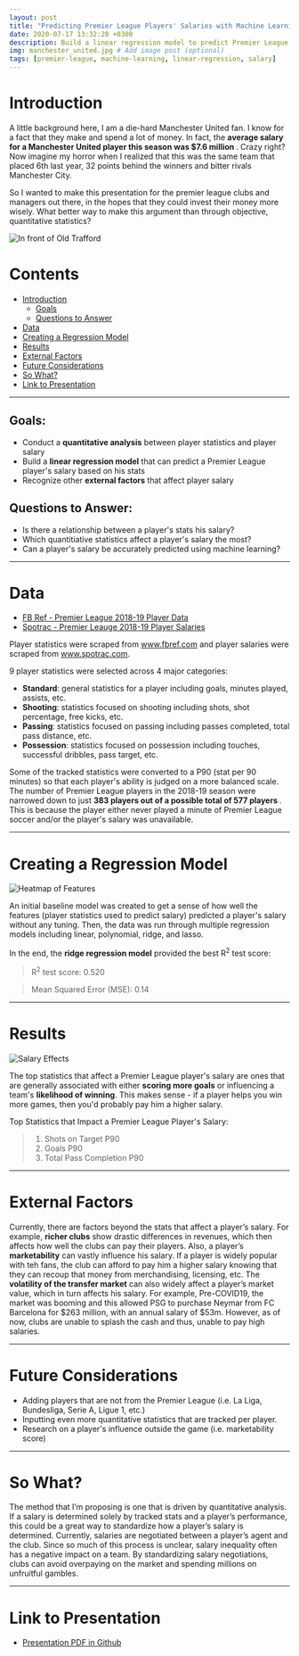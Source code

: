 ```yaml
---
layout: post
title: "Predicting Premier League Players' Salaries with Machine Learning"
date: 2020-07-17 13:32:20 +0300
description: Build a linear regression model to predict Premier League players' salaries using quantitative player statistics. # Add post description (optional)
img: manchester_united.jpg # Add image post (optional)
tags: [premier-league, machine-learning, linear-regression, salary]
---
```


# Introduction <a name="introduction">

A little background here, I am a die-hard Manchester United fan. I know for a fact that they make and spend a lot of money. In fact, the <b> average salary for a Manchester United player this season was \$7.6 million </b>. Crazy right? Now imagine my horror when I realized that this was the same team that placed 6th last year, 32 points behind the winners and bitter rivals Manchester City.

So I wanted to make this presentation for the premier league clubs and managers out there, in the hopes that they could invest their money more wisely. What better way to make this argument than through objective, quantitative statistics?

![In front of Old Trafford]({{site.baseurl}}/assets/img/manutd_stadium.jpg)

# Contents

- [Introduction](#introduction)
  - [Goals](#goal)
  - [Questions to Answer](#questions-to-answer)
- [Data](#data)
- [Creating a Regression Model](#model)
- [Results](#results)
- [External Factors](#external)
- [Future Considerations](#future)
- [So What?](#sowhat)
- [Link to Presentation](#link)

---

## Goals: <a name="goal"></a>

- Conduct a **quantitative analysis** between player statistics and player salary
- Build a **linear regression model** that can predict a Premier League player's salary based on his stats
- Recognize other **external factors** that affect player salary

## Questions to Answer: <a name="questions-to-answer"></a>

- Is there a relationship between a player's stats his salary?
- Which quantitiative statistics affect a player's salary the most?
- Can a player's salary be accurately predicted using machine learning?

---

# Data <a name="data"></a>

- <a href="https://fbref.com/en/comps/9/1889/2018-2019-Premier-League-Stats" target="_blank">FB Ref - Premier League 2018-19 Player Data</a>
- <a href="https://www.spotrac.com/epl/" target="_blank">Spotrac - Premier Leauge 2018-19 Player Salaries</a><br/>

Player statistics were scraped from www.fbref.com and player salaries were scraped from www.spotrac.com.

9 player statistics were selected across 4 major categories:

- <b>Standard</b>: general statistics for a player including goals, minutes played, assists, etc.
- <b>Shooting</b>: statistics focused on shooting including shots, shot percentage, free kicks, etc.
- <b>Passing</b>: statistics focused on passing including passes completed, total pass distance, etc.
- <b>Possession</b>: statistics focused on possession including touches, successful dribbles, pass target, etc.

Some of the tracked statistics were converted to a P90 (stat per 90 minutes) so that each player's ability is judged on a more balanced scale. The number of Premier League players in the 2018-19 season were narrowed down to just <b> 383 players out of a possible total of 577 players </b>. This is because the player either never played a minute of Premier League soccer and/or the player's salary was unavailable.

---

# Creating a Regression Model <a name="model"></a>

![Heatmap of Features]({{site.baseurl}}/assets/img/heatmap.png)

An initial baseline model was created to get a sense of how well the features (player statistics used to predict salary) predicted a player's salary without any tuning. Then, the data was run through multiple regression models including linear, polynomial, ridge, and lasso.

In the end, the <b>ridge regression model</b> provided the best R<sup>2</sup> test score:

> <span>R<sup>2</sup> test score: 0.520 </span>

> <span>Mean Squared Error (MSE): 0.14</span>

---

# Results <a name="results"></a>

![Salary Effects]({{site.baseurl}}/assets/img/premleague_salary.png)

The top statistics that affect a Premier League player's salary are ones that are generally associated with either <b>scoring more goals</b> or influencing a team's <b>likelihood of winning</b>. This makes sense - if a player helps you win more games, then you'd probably pay him a higher salary.

Top Statistics that Impact a Premier League Player's Salary:

> 1.  Shots on Target P90
> 2.  Goals P90
> 3.  Total Pass Completion P90

---

# External Factors <a name="external"></a>

Currently, there are factors beyond the stats that affect a player’s salary. For example, <b>richer clubs</b> show drastic differences in revenues, which then affects how well the clubs can pay their players. Also, a player’s <b>marketability</b> can vastly influence his salary. If a player is widely popular with teh fans, the club can afford to pay him a higher salary knowing that they can recoup that money from merchandising, licensing, etc. The <b>volatility of the transfer market</b> can also widely affect a player’s market value, which in turn affects his salary. For example, Pre-COVID19, the market was booming and this allowed PSG to purchase Neymar from FC Barcelona for $263 million, with an annual salary of $53m. However, as of now, clubs are unable to splash the cash and thus, unable to pay high salaries.

---

# Future Considerations <a name="future"></a>

- Adding players that are not from the Premier League (i.e. La Liga, Bundesliga, Serie A, Ligue 1, etc.)
- Inputting even more quantitative statistics that are tracked per player.
- Research on a player's influence outside the game (i.e. marketability score)

---

# So What? <a name="sowhat"></a>

The method that I’m proposing is one that is driven by quantitative analysis. If a salary is determined solely by tracked stats and a player’s performance, this could be a great way to standardize how a player’s salary is determined. Currently, salaries are negotiated between a player’s agent and the club. Since so much of this process is unclear, salary inequality often has a negative impact on a team. By standardizing salary negotiations, clubs can avoid overpaying on the market and spending millions on unfruitful gambles.

---

# Link to Presentation <a name="link"></a>

- <a href="https://github.com/eunchanity/davids_repo/blob/master/projects/project2_premierleague_salary/reports/project2_premleague_salary.pdf" target="_blank">Presentation PDF in Github</a><br/>
